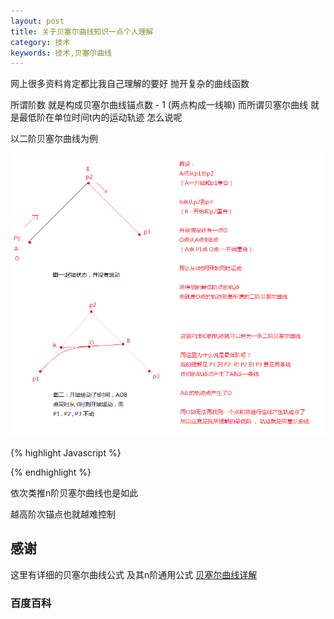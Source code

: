 ```yaml
---
layout: post
title: 关于贝塞尔曲线知识一点个人理解
category: 技术
keywords: 技术,贝塞尔曲线
---
```



网上很多资料肯定都比我自己理解的要好
抛开复杂的曲线函数

所谓阶数 就是构成贝塞尔曲线锚点数 - 1 (两点构成一线嘛)
而所谓贝塞尔曲线
就是最低阶在单位时间t内的运动轨迹
怎么说呢

以二阶贝塞尔曲线为例

![Bézier curve](/assets/img/Bezier-curve-showPic.png)

{% highlight Javascript %}

{% endhighlight %}

依次类推n阶贝塞尔曲线也是如此

越高阶次锚点也就越难控制

## 感谢

这里有详细的贝塞尔曲线公式 及其n阶通用公式
[贝塞尔曲线详解](http://blog.csdn.net/zhaopenghhhhhh/article/details/17753615)

### 百度百科
